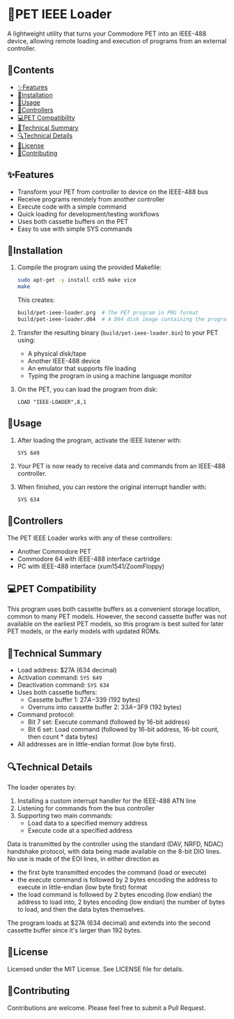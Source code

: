 # 📡PET IEEE Loader

A lightweight utility that turns your Commodore PET into an IEEE-488 device, allowing remote loading and execution of programs from an external controller.

## 📝Contents

- [✨Features](#features)
- [🔧Installation](#installation)
- [🚀Usage](#usage)
- [🔌Controllers](#controllers)
- [💻PET Compatibility](#️pet-compatibility)
- [🧠Technical Summary](#technical-summary)
- [🔍Technical Details](#technical-details)
- [📜License](#license)
- [🤝Contributing](#contributing)

## ✨Features

- Transform your PET from controller to device on the IEEE-488 bus
- Receive programs remotely from another controller
- Execute code with a simple command
- Quick loading for development/testing workflows
- Uses both cassette buffers on the PET
- Easy to use with simple SYS commands

## 🔧Installation

1. Compile the program using the provided Makefile:
   ```bash
   sudo apt-get -y install cc65 make vice
   make
   ```

   This creates:
    ```bash
    build/pet-ieee-loader.prg  # The PET program in PRG format
    build/pet-ieee-loader.d64  # A D64 disk image containing the program 
    ```

2. Transfer the resulting binary (`build/pet-ieee-loader.bin`) to your PET using:
   - A physical disk/tape
   - Another IEEE-488 device
   - An emulator that supports file loading
   - Typing the program in using a machine language monitor

3. On the PET, you can load the program from disk:
    ```basic
    LOAD "IEEE-LOADER",8,1
    ```

## 🚀Usage

1. After loading the program, activate the IEEE listener with:
   ```
   SYS 649
   ```

2. Your PET is now ready to receive data and commands from an IEEE-488 controller.

3. When finished, you can restore the original interrupt handler with:
   ```
   SYS 634
   ```

## 🔌Controllers

The PET IEEE Loader works with any of these controllers:
- Another Commodore PET
- Commodore 64 with IEEE-488 interface cartridge
- PC with IEEE-488 interface (xum1541/ZoomFloppy)

## 💻PET Compatibility

This program uses both cassette buffers as a convenient storage location, common to many PET models.  However, the second cassette buffer was not available on the earliest PET models, so this program is best suited for later PET models, or the early models with updated ROMs.

## 🧠Technical Summary

- Load address: $27A (634 decimal)
- Activation command: `SYS 649`
- Deactivation command: `SYS 634`
- Uses both cassette buffers:
  - Cassette buffer 1: $27A-$339 (192 bytes)
  - Overruns into cassette buffer 2: $33A-$3F9 (192 bytes)
- Command protocol:
  - Bit 7 set: Execute command (followed by 16-bit address)
  - Bit 6 set: Load command (followed by 16-bit address, 16-bit count, then count * data bytes)
- All addresses are in little-endian format (low byte first).

## 🔍Technical Details

The loader operates by:

1. Installing a custom interrupt handler for the IEEE-488 ATN line
2. Listening for commands from the bus controller
3. Supporting two main commands:
   - Load data to a specified memory address
   - Execute code at a specified address

Data is transmitted by the controller using the standard (DAV, NRFD, NDAC) handshake protocol, with data being made available on the 8-bit DIO lines.  No use is made of the EOI lines, in either direction as
- the first byte transmitted encodes the command (load or execute)
- the execute command is followed by 2 bytes encoding the address to execute in little-endian (low byte first) format
- the load command is followed by 2 bytes encoding (low endian) the address to load into, 2 bytes encoding (low endian) the number of bytes to load, and then the data bytes themselves.

The program loads at $27A (634 decimal) and extends into the second cassette buffer since it's larger than 192 bytes.

## 📜License

Licensed under the MIT License. See LICENSE file for details.

## 🤝Contributing

Contributions are welcome.  Please feel free to submit a Pull Request.
